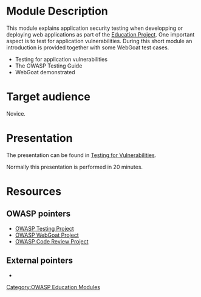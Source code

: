 # Module Description

This module explains application security testing when developping or
deploying web applications as part of the [Education
Project](:Category:OWASP_Education_Project "wikilink"). One important
aspect is to test for application vulnerabilities. During this short
module an introduction is provided together with some WebGoat test
cases.

  - Testing for application vulnerabilities
  - The OWASP Testing Guide
  - WebGoat demonstrated

# Target audience

Novice.

# Presentation

The presentation can be found in [Testing for
Vulnerabilities](:Image:Education_Module_Testing_for_Vulnerabilities.ppt "wikilink").

Normally this presentation is performed in 20 minutes.

# Resources

## OWASP pointers

  - [OWASP Testing Project](OWASP_Testing_Project "wikilink")
  - [OWASP WebGoat Project](OWASP_WebGoat_Project "wikilink")
  - [OWASP Code Review Project](OWASP_Code_Review_Project "wikilink")

## External pointers

  -
[Category:OWASP Education
Modules](Category:OWASP_Education_Modules "wikilink")